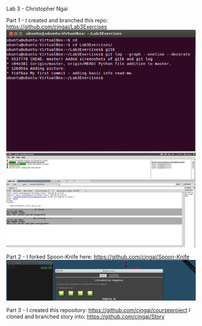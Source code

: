 Lab 3 - Christopher Ngai

Part 1 - I created and branched this repo: https://github.com/cjngai/Lab3Exercises
<img src="git log screen.png" alt="Git log image."/>
<img src="gitk screen.png" alt="Gitk image."/>

Part 2 - I forked Spoon-Knife here: https://github.com/cjngai/Spoon-Knife
<img src="git branching.png" alt="Git branching image."/>

Part 3 - I created this repository: https://github.com/cjngai/courseproject
I cloned and branched story into: https://github.com/cjngai/Story